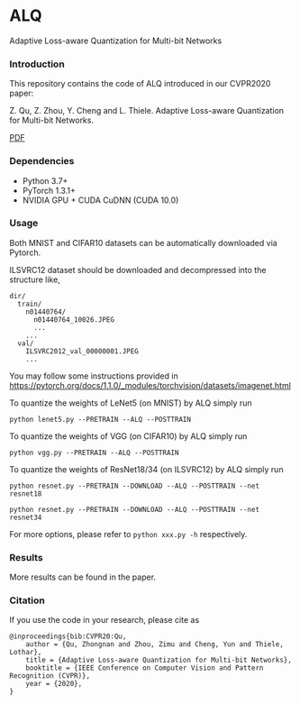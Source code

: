 # ALQ

Adaptive Loss-aware Quantization for Multi-bit Networks

### Introduction
This repository contains the code of ALQ introduced in our CVPR2020 paper:

Z. Qu, Z. Zhou, Y. Cheng and L. Thiele. Adaptive Loss-aware Quantization for Multi-bit Networks.  

[PDF](https://arxiv.org/pdf/1912.08883.pdf)

### Dependencies

+ Python 3.7+
+ PyTorch 1.3.1+
+ NVIDIA GPU + CUDA CuDNN (CUDA 10.0)

### Usage

Both MNIST and CIFAR10 datasets can be automatically downloaded via Pytorch.

ILSVRC12 dataset should be downloaded and decompressed into the structure like,

    dir/
      train/
        n01440764/
          n01440764_10026.JPEG
          ...
        ...
      val/
        ILSVRC2012_val_00000001.JPEG
        ...
You may follow some instructions provided in https://pytorch.org/docs/1.1.0/_modules/torchvision/datasets/imagenet.html

To quantize the weights of LeNet5 (on MNIST) by ALQ simply run

    python lenet5.py --PRETRAIN --ALQ --POSTTRAIN  

To quantize the weights of VGG (on CIFAR10) by ALQ simply run

    python vgg.py --PRETRAIN --ALQ --POSTTRAIN  

To quantize the weights of ResNet18/34 (on ILSVRC12) by ALQ simply run

    python resnet.py --PRETRAIN --DOWNLOAD --ALQ --POSTTRAIN --net resnet18 
    
    python resnet.py --PRETRAIN --DOWNLOAD --ALQ --POSTTRAIN --net resnet34
    
    
For more options, please refer to `python xxx.py -h` respectively.

### Results

More results can be found in the paper.

### Citation
If you use the code in your research, please cite as

    @inproceedings{bib:CVPR20:Qu,
        author = {Qu, Zhongnan and Zhou, Zimu and Cheng, Yun and Thiele, Lothar},
        title = {Adaptive Loss-aware Quantization for Multi-bit Networks},
        booktitle = {IEEE Conference on Computer Vision and Pattern Recognition (CVPR)},
        year = {2020},
    }
